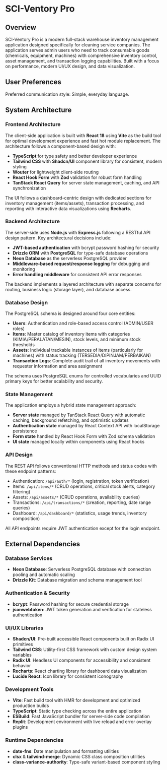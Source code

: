 # SCI-Ventory Pro

## Overview

SCI-Ventory Pro is a modern full-stack warehouse inventory management application designed specifically for cleaning service companies. The application serves admin users who need to track consumable goods (chemicals, equipment, machines) with comprehensive inventory control, asset management, and transaction logging capabilities. Built with a focus on performance, modern UI/UX design, and data visualization.

## User Preferences

Preferred communication style: Simple, everyday language.

## System Architecture

### Frontend Architecture

The client-side application is built with **React 18** using **Vite** as the build tool for optimal development experience and fast hot module replacement. The architecture follows a component-based design with:

- **TypeScript** for type safety and better developer experience
- **Tailwind CSS** with **Shadcn/UI** component library for consistent, modern styling
- **Wouter** for lightweight client-side routing
- **React Hook Form** with **Zod** validation for robust form handling
- **TanStack React Query** for server state management, caching, and API synchronization

The UI follows a dashboard-centric design with dedicated sections for inventory management (items/assets), transaction processing, and reporting with interactive data visualizations using **Recharts**.

### Backend Architecture

The server-side uses **Node.js** with **Express.js** following a RESTful API design pattern. Key architectural decisions include:

- **JWT-based authentication** with bcrypt password hashing for security
- **Drizzle ORM** with **PostgreSQL** for type-safe database operations
- **Neon Database** as the serverless PostgreSQL provider
- **Middleware-based request/response logging** for debugging and monitoring
- **Error handling middleware** for consistent API error responses

The backend implements a layered architecture with separate concerns for routing, business logic (storage layer), and database access.

### Database Design

The PostgreSQL schema is designed around four core entities:

- **Users**: Authentication and role-based access control (ADMIN/USER roles)
- **Items**: Master catalog of inventory items with categories (KIMIA/PERALATAN/MESIN), stock levels, and minimum stock thresholds
- **Assets**: Individual trackable instances of items (particularly for machines) with status tracking (TERSEDIA/DIPINJAM/PERBAIKAN)
- **Transaction Logs**: Complete audit trail of all inventory movements with requester information and area assignment

The schema uses PostgreSQL enums for controlled vocabularies and UUID primary keys for better scalability and security.

### State Management

The application employs a hybrid state management approach:

- **Server state** managed by TanStack React Query with automatic caching, background refetching, and optimistic updates
- **Authentication state** managed by React Context API with localStorage persistence
- **Form state** handled by React Hook Form with Zod schema validation
- **UI state** managed locally within components using React hooks

### API Design

The REST API follows conventional HTTP methods and status codes with these endpoint patterns:

- Authentication: `/api/auth/*` (login, registration, token verification)
- Items: `/api/items/*` (CRUD operations, critical stock alerts, category filtering)
- Assets: `/api/assets/*` (CRUD operations, availability queries)
- Transactions: `/api/transactions/*` (creation, reporting, date range queries)
- Dashboard: `/api/dashboard/*` (statistics, usage trends, inventory composition)

All API endpoints require JWT authentication except for the login endpoint.

## External Dependencies

### Database Services
- **Neon Database**: Serverless PostgreSQL database with connection pooling and automatic scaling
- **Drizzle Kit**: Database migration and schema management tool

### Authentication & Security
- **bcrypt**: Password hashing for secure credential storage
- **jsonwebtoken**: JWT token generation and verification for stateless authentication

### UI/UX Libraries
- **Shadcn/UI**: Pre-built accessible React components built on Radix UI primitives
- **Tailwind CSS**: Utility-first CSS framework with custom design system variables
- **Radix UI**: Headless UI components for accessibility and consistent behavior
- **Recharts**: React charting library for dashboard data visualization
- **Lucide React**: Icon library for consistent iconography

### Development Tools
- **Vite**: Fast build tool with HMR for development and optimized production builds
- **TypeScript**: Static type checking across the entire application
- **ESBuild**: Fast JavaScript bundler for server-side code compilation
- **Replit**: Development environment with live reload and error overlay plugins

### Runtime Dependencies
- **date-fns**: Date manipulation and formatting utilities
- **clsx** & **tailwind-merge**: Dynamic CSS class composition utilities
- **class-variance-authority**: Type-safe variant-based component styling